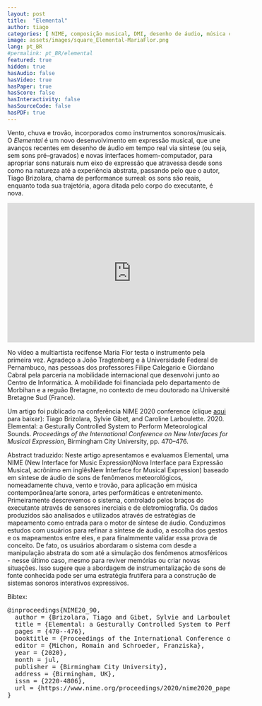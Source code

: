 ```yaml
---
layout: post
title:  "Elemental"
author: tiago
categories: [ NIME, composição musical, DMI, desenho de áudio, música computacional, pure data, myo ]
image: assets/images/square_Elemental-MariaFlor.png
lang: pt_BR
#permalink: pt_BR/elemental
featured: true
hidden: true
hasAudio: false
hasVideo: true
hasPaper: true
hasScore: false
hasInteractivity: false
hasSourceCode: false
hasPDF: true
---
```


Vento, chuva e trovão, incorporados como instrumentos sonoros/musicais. O *Elemental* é um novo desenvolvimento em expressão musical, que une avanços recentes em desenho de áudio em tempo real via síntese (ou seja, sem sons pré-gravados) e novas interfaces homem-computador, para apropriar sons naturais num eixo de expressão que atravessa desde sons como na natureza até a experiência abstrata, passando pelo que o autor, Tiago Brizolara, chama de performance surreal: os sons são reais, enquanto toda sua trajetória, agora ditada pelo corpo do executante, é nova.

<iframe width="560" height="315" src="https://www.youtube.com/embed/V_Sv5HiV5zU" frameborder="0" allow="accelerometer; autoplay; clipboard-write; encrypted-media; gyroscope; picture-in-picture" allowfullscreen></iframe>

No vídeo a multiartista recifense Maria Flor testa o instrumento pela primeira vez. Agradeço a João Tragtenberg e à Universidade Federal de Pernambuco, nas pessoas dos professores Filipe Calegario e Giordano Cabral pela parceria na mobilidade internacional que desenvolvi junto ao Centro de Informática. A mobilidade foi financiada pelo departamento de Morbihan e a reguão Bretagne, no contexto de meu doutorado na Université Bretagne Sud (France).

Um artigo foi publicado na conferência NIME 2020 conference (clique [aqui](https://www.nime.org/proceedings/2020/nime2020_paper90.pdf) para baixar):
Tiago Brizolara, Sylvie Gibet, and Caroline Larboulette. 2020. Elemental: a Gesturally Controlled System to Perform Meteorological Sounds. *Proceedings of the International Conference on New Interfaces for Musical Expression*, Birmingham City University, pp. 470–476.

Abstract traduzido: Neste artigo apresentamos e evaluamos Elemental, uma NIME (New Interface for Music Expression)Nova Interface para Expressão Musical, acrônimo em inglêsNew Interface for Musical Expression) baseado em síntese de áudio de sons de fenômenos meteorológicos, nomeadamente chuva, vento e trovão, para aplicação em música contemporânea/arte sonora, artes performáticas e entretenimento. Primeiramente descrevemos o sistema, controlado pelos braços do executante através de sensores inerciais e de eletromiografia. Os dados produzidos são analisados e utilizados através de estratégias de mapeamento como entrada para o motor de síntese de áudio. Conduzimos estudos com usuários para refinar a síntese de áudio, a escolha dos gestos e os mapeamentos entre eles, e para finalmmente validar essa prova de conceito. De fato, os usuários abordaram o sistema com desde a manipulação abstrata do som até a simulação dos fenômenos atmosféricos - nesse último caso, mesmo para reviver memórias ou criar novas situações. Isso sugere que a abordagem de instrumentalização de sons de fonte conhecida pode ser uma estratégia frutífera para a construção de sistemas sonoros interativos expressivos.

Bibtex:  
<pre>
@inproceedings{NIME20_90,  
  author = {Brizolara, Tiago and Gibet, Sylvie and Larboulette, Caroline},  
  title = {Elemental: a Gesturally Controlled System to Perform Meteorological Sounds},  
  pages = {470--476},  
  booktitle = {Proceedings of the International Conference on New Interfaces for Musical Expression},  
  editor = {Michon, Romain and Schroeder, Franziska},  
  year = {2020},  
  month = jul,  
  publisher = {Birmingham City University},  
  address = {Birmingham, UK},  
  issn = {2220-4806},  
  url = {https://www.nime.org/proceedings/2020/nime2020_paper90.pdf}  
}
</pre>